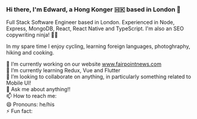 ### Hi there, I'm Edward, a Hong Konger 🇭🇰 based in London 👋

Full Stack Software Engineer based in London. Experienced in Node, Express, MongoDB, React, React Native and TypeScript. I'm also an SEO copywriting ninja! 🐱‍👤

In my spare time I enjoy cycling, learning foreign languages, photoghraphy, hiking and cooking. 

🔭 I’m currently working on our website www.fairpointnews.com  <br />
🌱 I’m currently learning Redux, Vue and Flutter <br />
👯 I’m looking to collaborate on anything, in particularly something related to Mobile UI! <br />
💬 Ask me about anything!! <br />
📫 How to reach me:  <br />
😄 Pronouns: he/his <br />
⚡ Fun fact:  <br />
